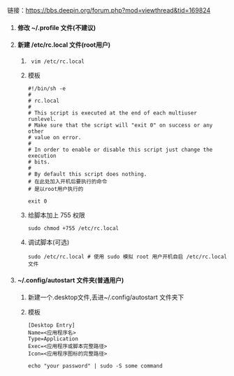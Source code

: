 链接：https://bbs.deepin.org/forum.php?mod=viewthread&tid=169824

1. #### 修改 ~/.profile 文件(不建议)

2. #### 新建 /etc/rc.local 文件(root用户)

    1. ```
        vim /etc/rc.local
        ```

    2. 模板

        ```
        #!/bin/sh -e
        #
        # rc.local
        #
        # This script is executed at the end of each multiuser runlevel.
        # Make sure that the script will "exit 0" on success or any other
        # value on error.
        #
        # In order to enable or disable this script just change the execution
        # bits.
        #
        # By default this script does nothing.
        # 在此处加入开机后要执行的命令
        # 是以root用户执行的

        exit 0
        ```

    3. 给脚本加上 755 权限

        ```
        sudo chmod +755 /etc/rc.local
        ```

    4. 调试脚本(可选)

        ```
        sudo /etc/rc.local # 使用 sudo 模拟 root 用户开机自启 /etc/rc.local 文件
        ```

3. #### ~/.config/autostart 文件夹(普通用户)

    1. 新建一个.desktop文件,丢进~/.config/autostart 文件夹下

    2. 模板

        ```
        [Desktop Entry]
        Name=<应用程序名>
        Type=Application
        Exec=<应用程序或脚本完整路径>
        Icon=<应用程序图标的完整路径>
        ```

        ```
        echo "your password" | sudo -S some command
        ```
